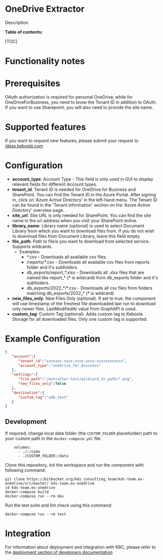 OneDrive Extractor
=============

Description

**Table of contents:**

[TOC]

Functionality notes
===================

Prerequisites
=============

OAuth authorization is required for personal OneDrive, while for OneDriveForBusiness, you need to know the Tenant ID in addition to OAuth. If you want to use Sharepoint, you will also need to provide the site name.

Supported features
===================

If you want to request new features, please submit your request to
[ideas.keboola.com](https://ideas.keboola.com/)

Configuration
=============

- **account_type**: Account Type - This field is only used in GUI to display relevant fields for different Account types.
- **tenant_id**: Tenant ID is needed for OneDrive for Business and SharePoint. You can find the Tenant ID in the Azure Portal. After signing in, click on 'Azure Active Directory' in the left-hand menu. The Tenant ID can be found in the 'Tenant information' section on the 'Azure Active Directory' overview page.
- **site_url**: Site URL is only needed for SharePoint. You can find the site name in the url address when you visit your SharePoint online.
- **library_name**: Library name (optional) is used to select Document Library from which you want to download files from. If you do not wish to download files from Document Library, leave this field empty.
- **file_path**: Path to file/s you want to download from selected service. Supports wildcards.
     - Examples: 
       - \*.csv - Downloads all available csv files.
       - /reports/\*.csv - Downloads all available csv files from reports folder and it's subfolders.
       - db_exports/report_\*.xlsx - Downloads all .xlsx files that are named like report_\* (\* is wildcard) from db_exports folder and it's subfolders. 
       - db_exports/2022_\*/\*.csv - Downloads all csv files from folders matching db_exports/2022_\* (\* is wildcard) 
- **new_files_only**: New Files Only (optional). If set to true, the component will use timestamp of the freshest file downloaded last run to download only newer files. LastModifiedAt value from GraphAPI is used.
- **custom_tag**: Custom Tag (optional). Adds custom tag to Keboola Storage for all downloaded files. Only one custom tag is supported.

Example Configuration
======

```json
{
   "account":{
      "tenant_id":"xxxxxxx-xxxx-xxxx-xxxx-xxxxxxxxxxxx",
      "account_type":"onedrive_for_business"
   },
   "settings":{
      "file_path":"/extractor-test/wildcard_in_path/*.png",
      "new_files_only":false
   },
   "destination":{
      "custom_tag":"odb_test"
   }
}
```

Development
-----------

If required, change local data folder (the `CUSTOM_FOLDER` placeholder) path to
your custom path in the `docker-compose.yml` file:

~~~~~~~~~~~~~~~~~~~~~~~~~~~~~~~~~~~~~~~~~~~~~~~~~~~~~~~~~~~~~~~~~~~~~~~~~~~~~~~~
    volumes:
      - ./:/code
      - ./CUSTOM_FOLDER:/data
~~~~~~~~~~~~~~~~~~~~~~~~~~~~~~~~~~~~~~~~~~~~~~~~~~~~~~~~~~~~~~~~~~~~~~~~~~~~~~~~

Clone this repository, init the workspace and run the component with following
command:

~~~~~~~~~~~~~~~~~~~~~~~~~~~~~~~~~~~~~~~~~~~~~~~~~~~~~~~~~~~~~~~~~~~~~~~~~~~~~~~~
git clone https://bitbucket.org/kds_consulting_team/kds-team.ex-onedrive/src/master/ kds-team.ex-onedrive
cd kds-team.ex-onedrive
docker-compose build
docker-compose run --rm dev
~~~~~~~~~~~~~~~~~~~~~~~~~~~~~~~~~~~~~~~~~~~~~~~~~~~~~~~~~~~~~~~~~~~~~~~~~~~~~~~~

Run the test suite and lint check using this command:

~~~~~~~~~~~~~~~~~~~~~~~~~~~~~~~~~~~~~~~~~~~~~~~~~~~~~~~~~~~~~~~~~~~~~~~~~~~~~~~~
docker-compose run --rm test
~~~~~~~~~~~~~~~~~~~~~~~~~~~~~~~~~~~~~~~~~~~~~~~~~~~~~~~~~~~~~~~~~~~~~~~~~~~~~~~~

Integration
===========

For information about deployment and integration with KBC, please refer to the
[deployment section of developers
documentation](https://developers.keboola.com/extend/component/deployment/)
